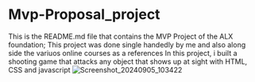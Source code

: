 # Mvp-Proposal_project

This is the README.md file that contains the MVP Project of the ALX foundation; 
This project was done single handedly by me and also along side the variuos online courses as a references
In this project, i built a shooting game that attacks any object that shows up at sight with HTML, CSS and javascript 
![Screenshot_20240905_103422](https://github.com/user-attachments/assets/31945da0-7767-4e21-8e25-7ff63d4f4de2)
